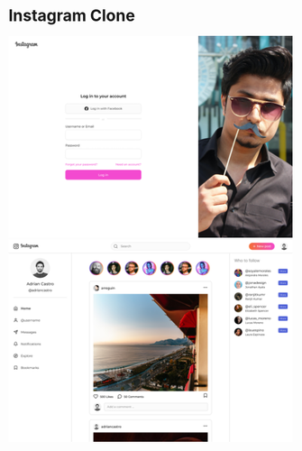 # Instagram Clone

![Readme cover](/docs/login.png "Instagram Clone Login")
![Readme cover](/docs/home.png "Instagram Clone Home")
